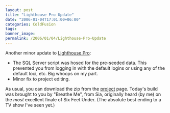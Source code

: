 ```yaml
---
layout: post
title: "Lighthouse Pro Update"
date: "2006-01-04T17:01:00+06:00"
categories: ColdFusion 
tags: 
banner_image: 
permalink: /2006/01/04/Lighthouse-Pro-Update
---
```


Another minor update to <a href="http://ray.camdenfamily.com/projects/lhp">Lighthouse Pro</a>:

<ul>
<li>The SQL Server script was hosed for the pre-seeded data. This prevented you from logging in with the default logins or using any of the default loci, etc. Big whoops on my part.
<li>Minor fix to project editing.
</ul>

As usual, you can download the zip from the <a href="http://ray.camdenfamily.com/projects/lhp">project</a> page. Today's build was brought to you by "Breathe Me", from Sia, originally heard (by me) on the <i>most</i> excellent finale of Six Feet Under. (The absolute best ending to a TV show I've seen yet.)